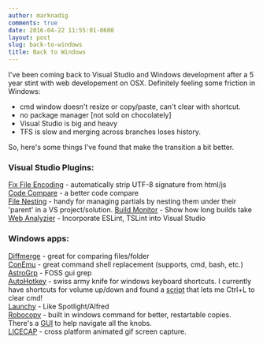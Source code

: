 ```yaml
---
author: marknadig
comments: true
date: 2016-04-22 11:55:01-0600
layout: post
slug: back-to-windows
title: Back to Windows
---
```



I've been coming back to Visual Studio and Windows development after a 5 year stint with web developement on OSX. Definitely feeling some friction in Windows:
* cmd window doesn't resize or copy/paste, can't clear with shortcut.
* no package manager [not sold on chocolately]
* Visual Studio is big and heavy
* TFS is slow and merging across branches loses history.

So, here's some things I've found that make the transition a bit better.

### Visual Studio Plugins:
[Fix File Encoding](vlasovstudio.com/fix-file-encoding/) - automatically strip UTF-8 signature from html/js   
[Code Compare](https://www.devart.com/codecompare/) - a better code compare   
[File Nesting](https://visualstudiogallery.msdn.microsoft.com/3ebde8fb-26d8-4374-a0eb-1e4e2665070c) - handy for managing partials by nesting them under their 'parent' in a VS project/solution.
[Build Monitor](https://visualstudiogallery.msdn.microsoft.com/b0c87e47-f4ee-4935-9a59-f2c81ce692ab) - Show how long builds take   
[Web Analyzier](https://github.com/madskristensen/WebAnalyzer) - Incorporate ESLint, TSLint into Visual Studio   


### Windows apps:
[Diffmerge](https://sourcegear.com/diffmerge/) - great for comparing files/folder   
[ConEmu](https://github.com/Maximus5/ConEmu) - great command shell replacement (supports, cmd, bash, etc.)   
[AstroGrp](http://astrogrep.sourceforge.net/download/) - FOSS gui grep   
[AutoHotkey](https://autohotkey.com/) - swiss army knife for windows keyboard shortcuts. I currently have shortcuts for volume up/down and found a [script](http://superuser.com/questions/585238/clear-windows-command-prompt-screen-using-keyboard-shortcuts) that lets me Ctrl+L to clear cmd!   
[Launchy](http://www.launchy.net/) - Like Spotlight/Alfred   
[Robocopy](https://technet.microsoft.com/en-us/library/cc733145.aspx) - built in windows command for better, restartable copies. There's a [GUI](https://technet.microsoft.com/en-us/magazine/2009.04.utilityspotlight.aspx) to help navigate all the knobs.   
[LICECAP](http://www.cockos.com/licecap/) - cross platform animated gif screen capture.    
